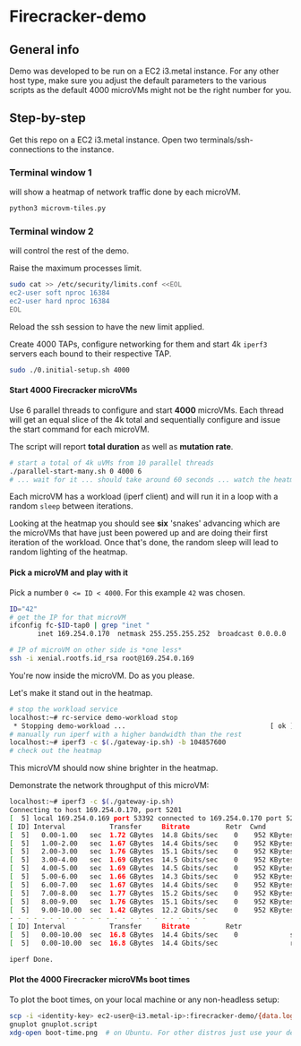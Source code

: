 # Firecracker-demo

## General info

Demo was developed to be run on a EC2 i3.metal instance.
For any other host type, make sure you adjust the default parameters to the various scripts as the default 4000 microVMs might not be the right number for you.

## Step-by-step

Get this repo on a EC2 i3.metal instance.
Open two terminals/ssh-connections to the instance.

### Terminal window 1

will show a heatmap of network traffic done by each microVM.

```bash
python3 microvm-tiles.py
```

### Terminal window 2

will control the rest of the demo.

Raise the maximum processes limit.

```bash
sudo cat >> /etc/security/limits.conf <<EOL
ec2-user soft nproc 16384
ec2-user hard nproc 16384
EOL
```

Reload the ssh session to have the new limit applied.

Create 4000 TAPs, configure networking for them and start 4k `iperf3` servers each bound to their respective TAP.

```bash
sudo ./0.initial-setup.sh 4000
```

#### Start 4000 Firecracker microVMs

Use 6 parallel threads to configure and start **4000** microVMs. Each thread will get an equal slice of the 4k total and sequentially configure and issue the start command for each microVM.

The script will report **total duration** as well as **mutation rate**.

```bash
# start a total of 4k uVMs from 10 parallel threads
./parallel-start-many.sh 0 4000 6
# ... wait for it ... should take around 60 seconds ... watch the heatmap
```

Each microVM has a workload (iperf client) and will run it in a loop with a random `sleep` between iterations.

Looking at the heatmap you should see **six** 'snakes' advancing which are the microVMs that have just been powered up and are doing their first iteration of the workload. Once that's done, the random sleep will lead to random lighting of the heatmap.

#### Pick a microVM and play with it

Pick a number `0 <= ID < 4000`. For this example `42` was chosen.

```bash
ID="42"
# get the IP for that microVM
ifconfig fc-$ID-tap0 | grep "inet "
       inet 169.254.0.170  netmask 255.255.255.252  broadcast 0.0.0.0

# IP of microVM on other side is *one less*
ssh -i xenial.rootfs.id_rsa root@169.254.0.169
```

You're now inside the microVM. Do as you please.

Let's make it stand out in the heatmap.

```bash
# stop the workload service
localhost:~# rc-service demo-workload stop
 * Stopping demo-workload ...                                    [ ok ]
# manually run iperf with a higher bandwidth than the rest
localhost:~# iperf3 -c $(./gateway-ip.sh) -b 104857600
# check out the heatmap
```

This microVM should now shine brighter in the heatmap.

Demonstrate the network throughput of this microVM:
```bash
localhost:~# iperf3 -c $(./gateway-ip.sh)
Connecting to host 169.254.0.170, port 5201
[  5] local 169.254.0.169 port 53392 connected to 169.254.0.170 port 5201
[ ID] Interval           Transfer     Bitrate         Retr  Cwnd
[  5]   0.00-1.00   sec  1.72 GBytes  14.8 Gbits/sec    0    952 KBytes       
[  5]   1.00-2.00   sec  1.67 GBytes  14.4 Gbits/sec    0    952 KBytes       
[  5]   2.00-3.00   sec  1.76 GBytes  15.1 Gbits/sec    0    952 KBytes       
[  5]   3.00-4.00   sec  1.69 GBytes  14.5 Gbits/sec    0    952 KBytes       
[  5]   4.00-5.00   sec  1.69 GBytes  14.5 Gbits/sec    0    952 KBytes       
[  5]   5.00-6.00   sec  1.66 GBytes  14.3 Gbits/sec    0    952 KBytes       
[  5]   6.00-7.00   sec  1.67 GBytes  14.4 Gbits/sec    0    952 KBytes       
[  5]   7.00-8.00   sec  1.77 GBytes  15.2 Gbits/sec    0    952 KBytes       
[  5]   8.00-9.00   sec  1.76 GBytes  15.1 Gbits/sec    0    952 KBytes       
[  5]   9.00-10.00  sec  1.42 GBytes  12.2 Gbits/sec    0    952 KBytes       
- - - - - - - - - - - - - - - - - - - - - - - - -
[ ID] Interval           Transfer     Bitrate         Retr
[  5]   0.00-10.00  sec  16.8 GBytes  14.4 Gbits/sec    0             sender
[  5]   0.00-10.00  sec  16.8 GBytes  14.4 Gbits/sec                  receiver

iperf Done.
```

#### Plot the 4000 Firecracker microVMs boot times

To plot the boot times, on your local machine or any non-headless setup:

```bash
scp -i <identity-key> ec2-user@<i3.metal-ip>:firecracker-demo/{data.log,gnuplot.script} .
gnuplot gnuplot.script
xdg-open boot-time.png  # on Ubuntu. For other distros just use your default .png viewer.
```
